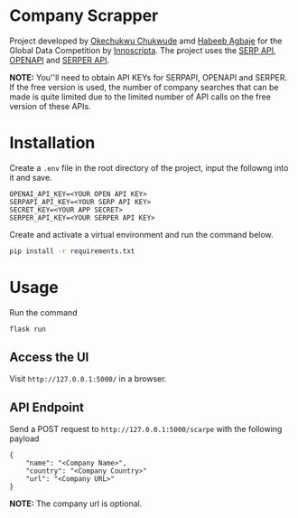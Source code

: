 # Company Scrapper
Project developed by [Okechukwu Chukwude](https://github.com/OkeyChukwude) amd [Habeeb Agbaje](https://github.com/Hab-eeb) for  the Global Data Competition by [Innoscripta](https://www.innoscripta.com/en). The project uses the [SERP API](https://serpapi.com/), [OPENAPI](https://platform.openai.com/overview) and [SERPER API](https://serper.dev/dashboard). 

__NOTE:__ You''ll need to obtain API KEYs for SERPAPI, OPENAPI and SERPER. If the free version is used, the number of company searches that can be made is quite limited due to the limited number of API calls on the free version of these APIs. 

# Installation
Create a `.env` file in the root directory of the project, input the followng into it and save.
```
OPENAI_API_KEY=<YOUR OPEN API KEY>
SERPAPI_API_KEY=<YOUR SERP API KEY>
SECRET_KEY=<YOUR APP SECRET>
SERPER_API_KEY=<YOUR SERPER API KEY>
```
Create and activate a virtual environment and run the command below.
```bash
pip install -r requirements.txt
```

# Usage

Run the command
```bash
flask run
```

## Access the UI
Visit `http://127.0.0.1:5000/` in a browser.

## API Endpoint
Send a POST request to `http://127.0.0.1:5000/scarpe` with the following payload

```
{
    "name": "<Company Name>",
    "country": "<Company Country>"
    "url": "<Company URL>"
}
```

__NOTE:__ The company url is optional.